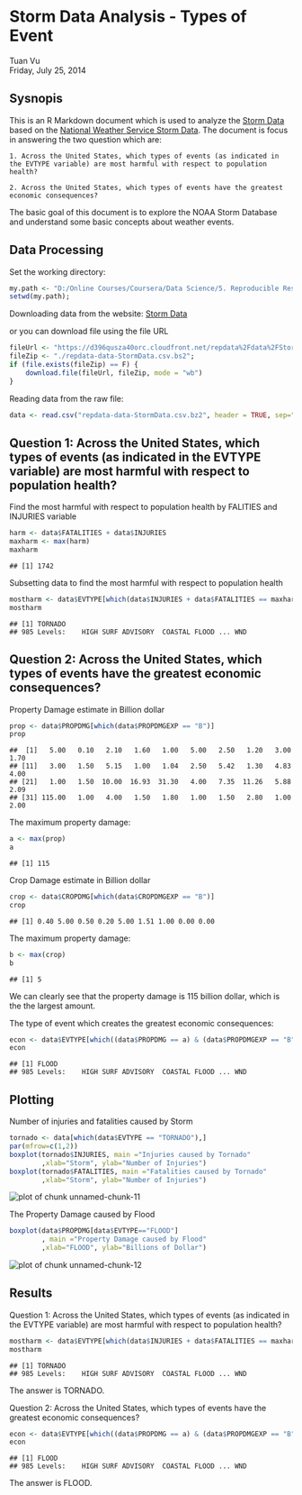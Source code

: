 # Storm Data Analysis - Types of Event
Tuan Vu  
Friday, July 25, 2014  
## Sysnopis
This is an R Markdown document which is used to analyze the [Storm Data](https://d396qusza40orc.cloudfront.net/repdata%2Fdata%2FStormData.csv.bz2) based on the [National Weather Service Storm Data](https://d396qusza40orc.cloudfront.net/repdata%2Fpeer2_doc%2Fpd01016005curr.pdf). The document is focus in answering the two question which are:

    1. Across the United States, which types of events (as indicated in the EVTYPE variable) are most harmful with respect to population health?

    2. Across the United States, which types of events have the greatest economic consequences? 

The basic goal of this document is to explore the NOAA Storm Database and understand some basic concepts about weather events.

## Data Processing

Set the working directory:

```r
my.path <- "D:/Online Courses/Coursera/Data Science/5. Reproducible Research/Lab/Lab 2";
setwd(my.path);
```

Downloading data from the website:
[Storm Data](https://d396qusza40orc.cloudfront.net/repdata%2Fdata%2FStormData.csv.bz2)

or you can download file using the file URL

```r
fileUrl <- "https://d396qusza40orc.cloudfront.net/repdata%2Fdata%2FStormData.csv.bz2";
fileZip <- "./repdata-data-StormData.csv.bs2";
if (file.exists(fileZip) == F) {
    download.file(fileUrl, fileZip, mode = "wb")
}
```

Reading data from the raw file:

```r
data <- read.csv("repdata-data-StormData.csv.bz2", header = TRUE, sep=",")
```

## Question 1: Across the United States, which types of events (as indicated in the EVTYPE variable) are most harmful with respect to population health?

Find the most harmful with respect to population health by FALITIES and INJURIES variable

```r
harm <- data$FATALITIES + data$INJURIES
maxharm <- max(harm)
maxharm
```

```
## [1] 1742
```

Subsetting data to find the most harmful with respect to population health

```r
mostharm <- data$EVTYPE[which(data$INJURIES + data$FATALITIES == maxharm)]
mostharm
```

```
## [1] TORNADO
## 985 Levels:    HIGH SURF ADVISORY  COASTAL FLOOD ... WND
```

## Question 2: Across the United States, which types of events have the greatest economic consequences?

Property Damage estimate in Billion dollar

```r
prop <- data$PROPDMG[which(data$PROPDMGEXP == "B")]
prop
```

```
##  [1]   5.00   0.10   2.10   1.60   1.00   5.00   2.50   1.20   3.00   1.70
## [11]   3.00   1.50   5.15   1.00   1.04   2.50   5.42   1.30   4.83   4.00
## [21]   1.00   1.50  10.00  16.93  31.30   4.00   7.35  11.26   5.88   2.09
## [31] 115.00   1.00   4.00   1.50   1.80   1.00   1.50   2.80   1.00   2.00
```

The maximum property damage:

```r
a <- max(prop)
a
```

```
## [1] 115
```

Crop Damage estimate in Billion dollar

```r
crop <- data$CROPDMG[which(data$CROPDMGEXP == "B")]
crop
```

```
## [1] 0.40 5.00 0.50 0.20 5.00 1.51 1.00 0.00 0.00
```

The maximum property damage:

```r
b <- max(crop)
b
```

```
## [1] 5
```

We can clearly see that the property damage is 115 billion dollar, which is the the largest amount.

The type of event which creates the greatest economic consequences:

```r
econ <- data$EVTYPE[which((data$PROPDMG == a) & (data$PROPDMGEXP == "B"))]
econ
```

```
## [1] FLOOD
## 985 Levels:    HIGH SURF ADVISORY  COASTAL FLOOD ... WND
```
## Plotting

Number of injuries and fatalities caused by Storm

```r
tornado <- data[which(data$EVTYPE == "TORNADO"),]
par(mfrow=c(1,2))
boxplot(tornado$INJURIES, main ="Injuries caused by Tornado"
        ,xlab="Storm", ylab="Number of Injuries")
boxplot(tornado$FATALITIES, main ="Fatalities caused by Tornado"
        ,xlab="Storm", ylab="Number of Injuries")
```

![plot of chunk unnamed-chunk-11](./StormData_files/figure-html/unnamed-chunk-11.png) 

The Property Damage caused by Flood

```r
boxplot(data$PROPDMG[data$EVTYPE=="FLOOD"]
        , main ="Property Damage caused by Flood"
        ,xlab="FLOOD", ylab="Billions of Dollar")
```

![plot of chunk unnamed-chunk-12](./StormData_files/figure-html/unnamed-chunk-12.png) 

## Results

Question 1: Across the United States, which types of events (as indicated in the EVTYPE variable) are most harmful with respect to population health?

```r
mostharm <- data$EVTYPE[which(data$INJURIES + data$FATALITIES == maxharm)]
mostharm
```

```
## [1] TORNADO
## 985 Levels:    HIGH SURF ADVISORY  COASTAL FLOOD ... WND
```

The answer is TORNADO.

Question 2: Across the United States, which types of events have the greatest economic consequences?

```r
econ <- data$EVTYPE[which((data$PROPDMG == a) & (data$PROPDMGEXP == "B"))]
econ
```

```
## [1] FLOOD
## 985 Levels:    HIGH SURF ADVISORY  COASTAL FLOOD ... WND
```

The answer is FLOOD.

